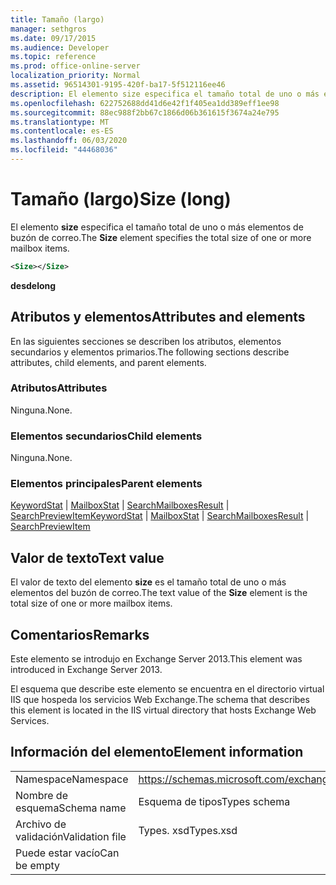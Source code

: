 ```yaml
---
title: Tamaño (largo)
manager: sethgros
ms.date: 09/17/2015
ms.audience: Developer
ms.topic: reference
ms.prod: office-online-server
localization_priority: Normal
ms.assetid: 96514301-9195-420f-ba17-5f512116ee46
description: El elemento size especifica el tamaño total de uno o más elementos de buzón de correo.
ms.openlocfilehash: 622752688dd41d6e42f1f405ea1dd389eff1ee98
ms.sourcegitcommit: 88ec988f2bb67c1866d06b361615f3674a24e795
ms.translationtype: MT
ms.contentlocale: es-ES
ms.lasthandoff: 06/03/2020
ms.locfileid: "44468036"
---
```

# <a name="size-long"></a><span data-ttu-id="841f1-103">Tamaño (largo)</span><span class="sxs-lookup"><span data-stu-id="841f1-103">Size (long)</span></span>

<span data-ttu-id="841f1-104">El elemento **size** especifica el tamaño total de uno o más elementos de buzón de correo.</span><span class="sxs-lookup"><span data-stu-id="841f1-104">The **Size** element specifies the total size of one or more mailbox items.</span></span> 
  
```XML
<Size></Size>
```

 <span data-ttu-id="841f1-105">**desde**</span><span class="sxs-lookup"><span data-stu-id="841f1-105">**long**</span></span>
## <a name="attributes-and-elements"></a><span data-ttu-id="841f1-106">Atributos y elementos</span><span class="sxs-lookup"><span data-stu-id="841f1-106">Attributes and elements</span></span>

<span data-ttu-id="841f1-107">En las siguientes secciones se describen los atributos, elementos secundarios y elementos primarios.</span><span class="sxs-lookup"><span data-stu-id="841f1-107">The following sections describe attributes, child elements, and parent elements.</span></span>
  
### <a name="attributes"></a><span data-ttu-id="841f1-108">Atributos</span><span class="sxs-lookup"><span data-stu-id="841f1-108">Attributes</span></span>

<span data-ttu-id="841f1-109">Ninguna.</span><span class="sxs-lookup"><span data-stu-id="841f1-109">None.</span></span>
  
### <a name="child-elements"></a><span data-ttu-id="841f1-110">Elementos secundarios</span><span class="sxs-lookup"><span data-stu-id="841f1-110">Child elements</span></span>

<span data-ttu-id="841f1-111">Ninguna.</span><span class="sxs-lookup"><span data-stu-id="841f1-111">None.</span></span>
  
### <a name="parent-elements"></a><span data-ttu-id="841f1-112">Elementos principales</span><span class="sxs-lookup"><span data-stu-id="841f1-112">Parent elements</span></span>

<span data-ttu-id="841f1-113">[KeywordStat](keywordstat.md)  |  [MailboxStat](mailboxstat.md)  |  [SearchMailboxesResult](searchmailboxesresult.md)  |  [SearchPreviewItem](searchpreviewitem.md)</span><span class="sxs-lookup"><span data-stu-id="841f1-113">[KeywordStat](keywordstat.md) | [MailboxStat](mailboxstat.md) | [SearchMailboxesResult](searchmailboxesresult.md) | [SearchPreviewItem](searchpreviewitem.md)</span></span>
  
## <a name="text-value"></a><span data-ttu-id="841f1-114">Valor de texto</span><span class="sxs-lookup"><span data-stu-id="841f1-114">Text value</span></span>

<span data-ttu-id="841f1-115">El valor de texto del elemento **size** es el tamaño total de uno o más elementos del buzón de correo.</span><span class="sxs-lookup"><span data-stu-id="841f1-115">The text value of the **Size** element is the total size of one or more mailbox items.</span></span> 
  
## <a name="remarks"></a><span data-ttu-id="841f1-116">Comentarios</span><span class="sxs-lookup"><span data-stu-id="841f1-116">Remarks</span></span>

<span data-ttu-id="841f1-117">Este elemento se introdujo en Exchange Server 2013.</span><span class="sxs-lookup"><span data-stu-id="841f1-117">This element was introduced in Exchange Server 2013.</span></span>
  
<span data-ttu-id="841f1-118">El esquema que describe este elemento se encuentra en el directorio virtual IIS que hospeda los servicios Web Exchange.</span><span class="sxs-lookup"><span data-stu-id="841f1-118">The schema that describes this element is located in the IIS virtual directory that hosts Exchange Web Services.</span></span>
  
## <a name="element-information"></a><span data-ttu-id="841f1-119">Información del elemento</span><span class="sxs-lookup"><span data-stu-id="841f1-119">Element information</span></span>

|||
|:-----|:-----|
|<span data-ttu-id="841f1-120">Namespace</span><span class="sxs-lookup"><span data-stu-id="841f1-120">Namespace</span></span>  <br/> |https://schemas.microsoft.com/exchange/services/2006/types  <br/> |
|<span data-ttu-id="841f1-121">Nombre de esquema</span><span class="sxs-lookup"><span data-stu-id="841f1-121">Schema name</span></span>  <br/> |<span data-ttu-id="841f1-122">Esquema de tipos</span><span class="sxs-lookup"><span data-stu-id="841f1-122">Types schema</span></span>  <br/> |
|<span data-ttu-id="841f1-123">Archivo de validación</span><span class="sxs-lookup"><span data-stu-id="841f1-123">Validation file</span></span>  <br/> |<span data-ttu-id="841f1-124">Types. xsd</span><span class="sxs-lookup"><span data-stu-id="841f1-124">Types.xsd</span></span>  <br/> |
|<span data-ttu-id="841f1-125">Puede estar vacío</span><span class="sxs-lookup"><span data-stu-id="841f1-125">Can be empty</span></span>  <br/> ||
   

